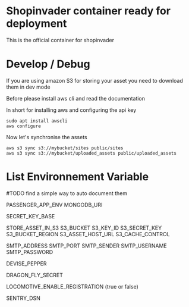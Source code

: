 # Shopinvader container ready for deployment

This is the official container for shopinvader



# Develop / Debug

If you are using amazon S3 for storing your asset you need to download them in dev mode

Before please install aws cli and read the documentation

In short for installing aws and configuring the api key
```
sudo apt install awscli
aws configure
```

Now let's synchronise the assets

```
aws s3 sync s3://mybucket/sites public/sites
aws s3 sync s3://mybucket/uploaded_assets public/uploaded_assets

```


# List Environnement Variable

#TODO find a simple way to auto document them


PASSENGER_APP_ENV
MONGODB_URI

SECRET_KEY_BASE

STORE_ASSET_IN_S3
S3_BUCKET
S3_KEY_ID
S3_SECRET_KEY
S3_BUCKET_REGION
S3_ASSET_HOST_URL
S3_CACHE_CONTROL

SMTP_ADDRESS
SMTP_PORT
SMTP_SENDER
SMTP_USERNAME
SMTP_PASSWORD

DEVISE_PEPPER

DRAGON_FLY_SECRET

LOCOMOTIVE_ENABLE_REGISTRATION  (true or false)

SENTRY_DSN
